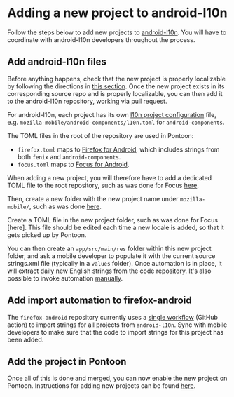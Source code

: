 # Adding a new project to android-l10n

Follow the steps below to add new projects to [android-l10n](https://github.com/mozilla-l10n/android-l10n). You will have to coordinate with android-l10n developers throughout the process.

## Add android-l10n files

Before anything happens, check that the new project is properly localizable by following the directions in [this section](https://github.com/mozilla-l10n/documentation/blob/main/src/tools/pontoon/adding_new_project.md#adding-a-new-project-on-pontoon). Once the new project exists in its corresponding source repo and is properly localizable, you can then add it to the android-l10n repository, working via pull request.

For android-l10n, each project has its own [l10n project configuration](https://moz-l10n-config.readthedocs.io/en/latest/fileformat.html) file, e.g. `mozilla-mobile/android-components/l10n.toml` for `android-components`.

The TOML files in the root of the repository are used in Pontoon:
* `firefox.toml` maps to [Firefox for Android](https://pontoon.mozilla.org/projects/firefox-for-android/), which includes strings from both `fenix` and `android-components`.
* `focus.toml` maps to [Focus for Android](https://pontoon.mozilla.org/projects/focus-for-android/).

When adding a new project, you will therefore have to add a dedicated TOML file to the root repository, such as was done for Focus [here](https://github.com/mozilla-l10n/android-l10n/blob/main/focus.toml).

Then, create a new folder with the new project name under `mozilla-mobile/`, such as was done [here](https://github.com/mozilla-l10n/android-l10n/tree/main/mozilla-mobile).

Create a TOML file in the new project folder, such as was done for Focus [here]. This file should be edited each time a new locale is added, so that it gets picked up by Pontoon.

You can then create an `app/src/main/res` folder within this new project folder, and ask a mobile developer to populate it with the current source strings.xml file (typically in a `values` folder). Once automation is in place, it will extract daily new English strings from the code repository. It's also possible to invoke automation [manually](https://github.com/mozilla-l10n/android-l10n/actions).

## Add import automation to firefox-android

The `firefox-android` repository currently uses a [single workflow](https://github.com/mozilla-mobile/firefox-android/blob/main/.github/workflows/import-l10n.yml) (GitHub action) to import strings for all projects from `android-l10n`. Sync with mobile developers to make sure that the code to import strings for this project has been added.

## Add the project in Pontoon

Once all of this is done and merged, you can now enable the new project on Pontoon. Instructions for adding new projects can be found [here](https://github.com/mozilla-l10n/documentation/blob/main/src/tools/pontoon/adding_new_project.md#create-the-project).